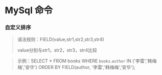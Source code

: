 # MySql 命令

### 自定义排序

> 语法规则：FIELD(value,str1,str2,str3,str4)
>
> value分别与str1，str2，str3，str4比较

>示例：SELECT * FROM books WHERE `books`.`author` IN ('李雷','韩梅梅','安华') ORDER BY FIELD(author, '李雷','韩梅梅','安华'); 

